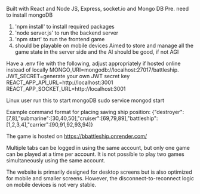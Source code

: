 Built with React and Node JS, Express, socket.io and Mongo DB
Pre. need to install mongoDB
1. 'npm install' to install required packages
2. 'node server.js' to run the backend server
3. 'npm start' to run the frontend game
4. should be playable on mobile devices
Aimed to store and manage all the game state in the server side and the AI should be good, if not AGI

Have a .env file with the following, adjust appropriately if hosted online instead of locally
MONGO_URI=mongodb://localhost:27017/battleship.
JWT_SECRET=generate your own JWT secret key
REACT_APP_API_URL=http://localhost:3001
REACT_APP_SOCKET_URL=http://localhost:3001

Linux user run this to start mongoDB
sudo service mongod start

Example command format for placing saving ship position: {"destroyer":[7,8],"submarine":[30,40,50],"cruiser":[69,79,89],"battleship":[1,2,3,4],"carrier":[90,91,92,93,94]}

The game is hosted on https://bbattleship.onrender.com/

Multiple tabs can be logged in using the same account, but only one game can be played at a time per account. It is not possible to play two games simultaneously using the same account.

The website is primarily designed for desktop screens but is also optimized for mobile and smaller screens. However, the disconnect-to-reconnect logic on mobile devices is not very stable.